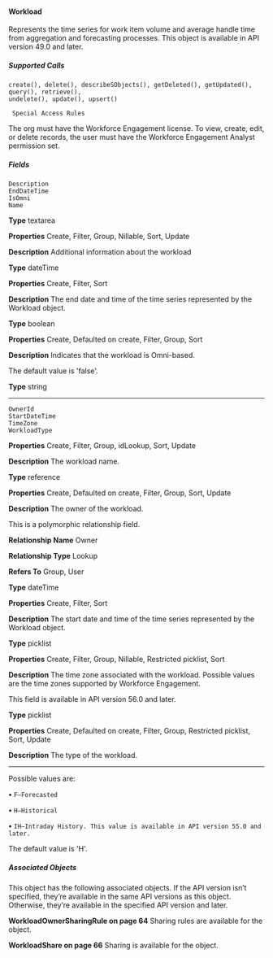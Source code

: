 #### Workload

Represents the time series for work item volume and average handle time from aggregation and forecasting processes. This object is
available in API version 49.0 and later.

##### Supported Calls
```
create(), delete(), describeSObjects(), getDeleted(), getUpdated(), query(), retrieve(),
undelete(), update(), upsert()

 Special Access Rules

```
The org must have the Workforce Engagement license. To view, create, edit, or delete records, the user must have the Workforce
Engagement Analyst permission set.

##### Fields

```
Description
EndDateTime
IsOmni
Name

```

**Type**
textarea

**Properties**
Create, Filter, Group, Nillable, Sort, Update

**Description**
Additional information about the workload

**Type**
dateTime

**Properties**
Create, Filter, Sort

**Description**
The end date and time of the time series represented by the Workload object.

**Type**
boolean

**Properties**
Create, Defaulted on create, Filter, Group, Sort

**Description**
Indicates that the workload is Omni-based.

The default value is 'false'.

**Type**
string


-----

```
OwnerId
StartDateTime
TimeZone
WorkloadType

```

**Properties**
Create, Filter, Group, idLookup, Sort, Update

**Description**
The workload name.

**Type**
reference

**Properties**
Create, Defaulted on create, Filter, Group, Sort, Update

**Description**
The owner of the workload.

This is a polymorphic relationship field.

**Relationship Name**
Owner

**Relationship Type**
Lookup

**Refers To**
Group, User

**Type**
dateTime

**Properties**
Create, Filter, Sort

**Description**
The start date and time of the time series represented by the Workload object.

**Type**
picklist

**Properties**
Create, Filter, Group, Nillable, Restricted picklist, Sort

**Description**
The time zone associated with the workload. Possible values are the time zones supported
by Workforce Engagement.

This field is available in API version 56.0 and later.

**Type**
picklist

**Properties**
Create, Defaulted on create, Filter, Group, Restricted picklist, Sort, Update

**Description**
The type of the workload.


-----

Possible values are:

**•** `F—Forecasted`

**•** `H—Historical`

**•** `IH—Intraday History. This value is available in API version 55.0 and later.`

The default value is 'H'.

##### Associated Objects

This object has the following associated objects. If the API version isn’t specified, they’re available in the same API versions as this object.
Otherwise, they’re available in the specified API version and later.

**WorkloadOwnerSharingRule on page 64**
Sharing rules are available for the object.

**WorkloadShare on page 66**
Sharing is available for the object.
